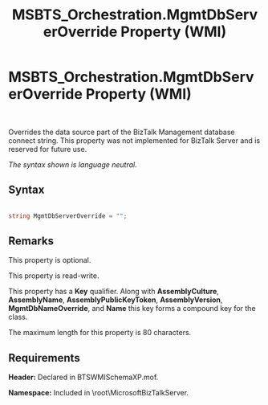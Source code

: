 ﻿---
title: MSBTS_Orchestration.MgmtDbServerOverride Property (WMI)
TOCTitle: MSBTS_Orchestration.MgmtDbServerOverride Property (WMI)
ms:assetid: d60b677e-643b-4505-8022-53c7fab32fc7
ms:mtpsurl: https://msdn.microsoft.com/library/Aa578636(v=BTS.80)
ms:contentKeyID: 51531658
ms.date: 08/30/2017
mtps_version: v=BTS.80
---

# MSBTS\_Orchestration.MgmtDbServerOverride Property (WMI)

 

Overrides the data source part of the BizTalk Management database connect string. This property was not implemented for BizTalk Server and is reserved for future use.

*The syntax shown is language neutral.*

## Syntax

```C#
  
string MgmtDbServerOverride = "";  
```

## Remarks

This property is optional.

This property is read-write.

This property has a **Key** qualifier. Along with **AssemblyCulture**, **AssemblyName**, **AssemblyPublicKeyToken**, **AssemblyVersion**, **MgmtDbNameOverride**, and **Name** this key forms a compound key for the class.

The maximum length for this property is 80 characters.

## Requirements

**Header:** Declared in BTSWMISchemaXP.mof.

**Namespace:** Included in \\root\\MicrosoftBizTalkServer.

